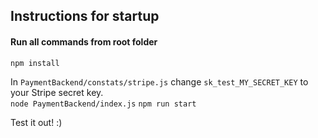<h2>Instructions for startup</h2>
<h4>Run all commands from root folder</h4>

  ```npm install```

In ```PaymentBackend/constats/stripe.js``` change ```sk_test_MY_SECRET_KEY``` to your Stripe secret key. <br>
  ```node PaymentBackend/index.js```
  ```npm run start```
  <p>Test it out! :)</p>


